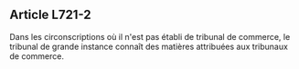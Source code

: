 Article L721-2
----
Dans les circonscriptions où il n'est pas établi de tribunal de commerce, le
tribunal de grande instance connaît des matières attribuées aux tribunaux de
commerce.
